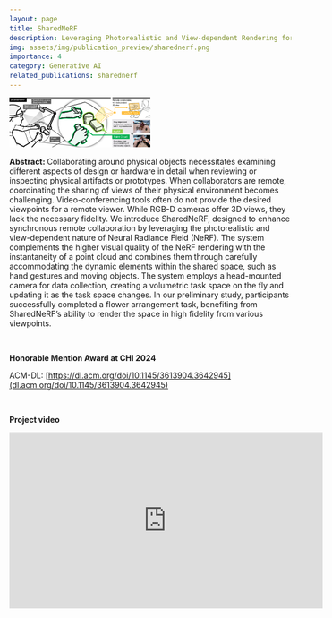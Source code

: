 ```yaml
---
layout: page
title: SharedNeRF
description: Leveraging Photorealistic and View-dependent Rendering for Real-time and Remote Collaboration
img: assets/img/publication_preview/sharednerf.png
importance: 4
category: Generative AI
related_publications: sharednerf
---
```


<!-- <b> Talk video at UIST 2024</b>
<iframe width="560" height="315" src="https://www.youtube.com/embed/NSkYi8Fi0jg?si=cODjJLnUfqQ1kezx" title="YouTube video player" frameborder="0" allow="accelerometer; autoplay; clipboard-write; encrypted-media; gyroscope; picture-in-picture; web-share" allowfullscreen></iframe> -->

<img src="/assets/img/publication_preview/sharednerf.png" width="50%" />

<br>

<b> Abstract: </b>
Collaborating around physical objects necessitates examining different aspects of design or hardware in detail when reviewing or inspecting physical artifacts or prototypes. When collaborators are remote, coordinating the sharing of views of their physical environment becomes challenging. Video-conferencing tools often do not provide the desired viewpoints for a remote viewer. While RGB-D cameras offer 3D views, they lack the necessary fidelity. We introduce SharedNeRF, designed to enhance synchronous remote collaboration by leveraging the photorealistic and view-dependent nature of Neural Radiance Field (NeRF). The system complements the higher visual quality of the NeRF rendering with the instantaneity of a point cloud and combines them through carefully accommodating the dynamic elements within the shared space, such as hand gestures and moving objects. The system employs a head-mounted camera for data collection, creating a volumetric task space on the fly and updating it as the task space changes. In our preliminary study, participants successfully completed a flower arrangement task, benefiting from SharedNeRF’s ability to render the space in high fidelity from various viewpoints.

<br>

<b> Honorable Mention Award at CHI 2024 </b>

ACM-DL: [https://dl.acm.org/doi/10.1145/3613904.3642945](dl.acm.org/doi/10.1145/3613904.3642945)

<br>

<b> Project video </b>
<iframe width="560" height="315" src="https://www.youtube.com/embed/M6UB_7Cp9Lc" title="SharedNeRF" frameborder="0" allow="accelerometer; autoplay; clipboard-write; encrypted-media; gyroscope; picture-in-picture; web-share" allowfullscreen></iframe>

<br>

